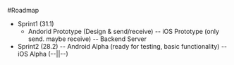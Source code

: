 #Roadmap

 - Sprint1 (31.1)
   - Andorid Prototype (Design & send/receive)
 -- iOS Prototype (only send. maybe receive)
 -- Backend Server
 - Sprint2 (28.2)
 -- Android Alpha (ready for testing, basic functionality)
 -- iOS Alpha (--||--)
